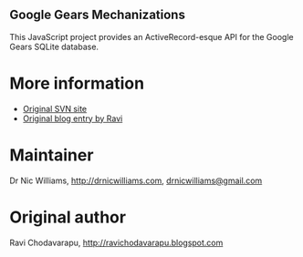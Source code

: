 Google Gears Mechanizations
---------------------------

This JavaScript project provides an ActiveRecord-esque API for the Google Gears
SQLite database.

More information
================

* [Original SVN site](http://code.google.com/p/mechanizations/)
* [Original blog entry by Ravi](http://ravichodavarapu.blogspot.com/2007/07/mechanizations-towards-activerecord-for.html)

    
Maintainer
==========

Dr Nic Williams, http://drnicwilliams.com, drnicwilliams@gmail.com

Original author
===============

Ravi Chodavarapu, http://ravichodavarapu.blogspot.com